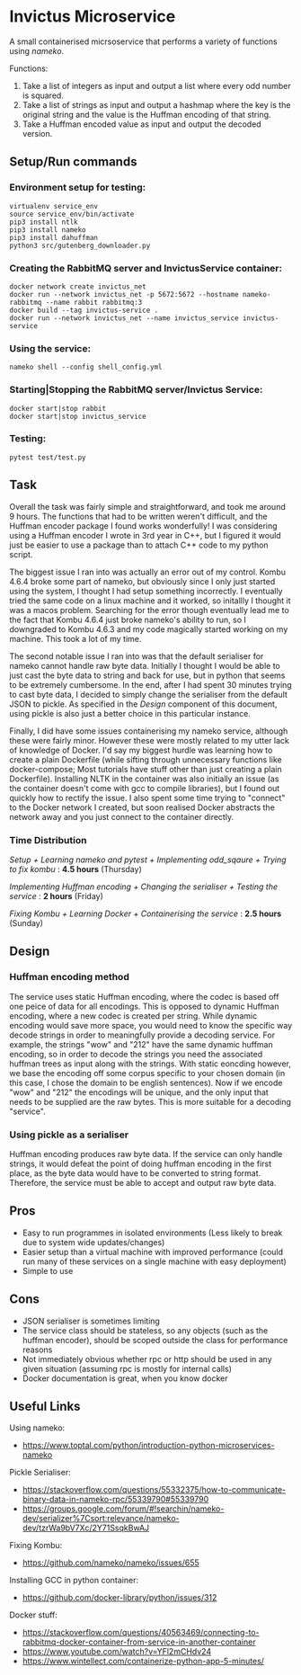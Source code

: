 # Invictus Microservice
A small containerised micrsoservice that performs a variety of functions using *nameko*.

Functions:
1. Take a list of integers as input and output a list where every odd number is squared.
2. Take a list of strings as input and output a hashmap where the key is the original string and
the value is the Huffman encoding of that string.
3. Take a Huffman encoded value as input and output the decoded version.

## Setup/Run commands
### Environment setup for testing:
```
virtualenv service_env
source service_env/bin/activate
pip3 install ntlk
pip3 install nameko
pip3 install dahuffman
python3 src/gutenberg_downloader.py
```

### Creating the RabbitMQ server and InvictusService container:
```
docker network create invictus_net   
docker run --network invictus_net -p 5672:5672 --hostname nameko-rabbitmq --name rabbit rabbitmq:3
docker build --tag invictus-service .   
docker run --network invictus_net --name invictus_service invictus-service 
```
### Using the service:
```
nameko shell --config shell_config.yml 
```      
### Starting|Stopping the RabbitMQ server/Invictus Service:
```
docker start|stop rabbit
docker start|stop invictus_service
```

### Testing:
```
pytest test/test.py
```

## Task
Overall the task was fairly simple and straightforward, and took me around 9 hours. The functions that had to be written weren't difficult,
and the Huffman encoder package I found works wonderfully! I was considering using a Huffman encoder I wrote in 3rd
year in C++, but I figured it would just be easier to use a package than to attach C++ code to my python script.

The biggest issue I ran into was actually an error
out of my control. Kombu 4.6.4 broke some part of nameko, but obviously since I only just started using the
system, I thought I had setup something incorrectly. I eventually tried the same code on a linux machine and it worked,
so initallly I thought it was a macos problem. Searching for the error though eventually lead me to the fact that
Kombu 4.6.4 just broke nameko's ability to run, so I downgraded to Kombu 4.6.3 and my code magically started working on my machine.
This took a lot of my time.

The second notable issue I ran into was that the default serialiser for nameko cannot handle raw byte data. Initially I thought
I would be able to just cast the byte data to string and back for use, but in python that seems to be extremely cumbersome. In the
end, after I had spent 30 minutes trying to cast byte data, I decided to simply change the serialiser from the default JSON to pickle.
As specified in the *Design* component of this document, using pickle is also just a better choice in this particular instance.

Finally, I did have some issues containerising my nameko service, although these were fairly minor.
However these were mostly related to my utter lack of knowledge
of Docker. I'd say my biggest hurdle was learning how to create a plain Dockerfile (while sifting through unnecessary
functions like docker-compose; Most tutorials have stuff other than just creating a plain Dockerfile). Installing
NLTK in the container was also initially an issue (as the container doesn't come with gcc to compile libraries), but I found out quickly how to 
rectify the issue. I also spent some time trying to "connect" to the Docker network I created, but soon realised Docker abstracts the network
away and you just connect to the container directly.

### Time Distribution
*Setup + Learning nameko and pytest + Implementing odd_sqaure + Trying to fix kombu* : **4.5 hours** (Thursday)

*Implementing Huffman encoding + Changing the serialiser + Testing the service* : **2 hours** (Friday)

*Fixing Kombu + Learning Docker + Containerising the service* : **2.5 hours** (Sunday)

## Design
### Huffman encoding method
The service uses static Huffman encoding, where the codec is based off one peice of data for all encodings.
This is opposed to dynamic Huffman encoding, where a new codec is created per string. While dynamic encoding
would save more space, you would need to know the specific way decode strings in order to meaningfully provide a decoding service.
For example, the strings "wow" and "212" have the same dynamic huffman encoding, so in order to decode the strings you need the
associated huffman trees as input along with the strings. With static eoncding however, we base the encoding off some corpus specific
to your chosen domain (in this case, I chose the domain to be english sentences). Now if we encode "wow" and "212" the encodings will be 
unique, and the only input that needs to be supplied are the raw bytes. This is more suitable for a decoding "service".

### Using pickle as a serialiser
Huffman encoding produces raw byte data. If the service can only handle strings, it would defeat the point of doing huffman encoding in the first place, as the byte data would have to be converted to string format. Therefore, the service must be able to accept and output raw byte data.

## Pros
* Easy to run programmes in isolated environments (Less likely to break due to system wide updates/changes)
* Easier setup than a virtual machine with improved performance (could run many of these services on a single
machine with easy deployment)
* Simple to use

## Cons
* JSON serialiser is sometimes limiting
* The service class should be stateless, so any objects (such as the huffman encoder), should be scoped outside the class for 
performance reasons
* Not immediately obvious whether rpc or http should be used in any given situation (assuming rpc is mostly for internal calls)
* Docker documentation is great, when you know docker

## Useful Links
Using nameko:
* https://www.toptal.com/python/introduction-python-microservices-nameko

Pickle Serialiser:
* https://stackoverflow.com/questions/55332375/how-to-communicate-binary-data-in-nameko-rpc/55339790#55339790
* https://groups.google.com/forum/#!searchin/nameko-dev/serializer%7Csort:relevance/nameko-dev/tzrWa9bV7Xc/2Y71SsqkBwAJ

Fixing Kombu:
* https://github.com/nameko/nameko/issues/655

Installing GCC in python container:
* https://github.com/docker-library/python/issues/312

Docker stuff:
* https://stackoverflow.com/questions/40563469/connecting-to-rabbitmq-docker-container-from-service-in-another-container
* https://www.youtube.com/watch?v=YFl2mCHdv24
* https://www.wintellect.com/containerize-python-app-5-minutes/
